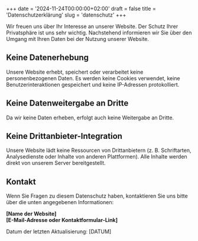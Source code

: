 +++
date = '2024-11-24T00:00:00+02:00'
draft = false
title = 'Datenschutzerklärung'
slug = 'datenschutz'
+++

Wir freuen uns über Ihr Interesse an unserer Website. Der Schutz Ihrer Privatsphäre ist uns sehr wichtig. Nachstehend informieren wir Sie über den Umgang mit Ihren Daten bei der Nutzung unserer Website.

## Keine Datenerhebung

Unsere Website erhebt, speichert oder verarbeitet keine personenbezogenen Daten. Es werden keine Cookies verwendet, keine Benutzerinteraktionen gespeichert und keine IP-Adressen protokolliert.

## Keine Datenweitergabe an Dritte

Da wir keine Daten erheben, erfolgt auch keine Weitergabe an Dritte.

## Keine Drittanbieter-Integration

Unsere Website lädt keine Ressourcen von Drittanbietern (z. B. Schriftarten, Analysedienste oder Inhalte von anderen Plattformen). Alle Inhalte werden direkt von unserem Server bereitgestellt.

## Kontakt

Wenn Sie Fragen zu diesem Datenschutz haben, kontaktieren Sie uns bitte über die unten angegebenen Informationen:

**[Name der Website]**  
**[E-Mail-Adresse oder Kontaktformular-Link]**

Datum der letzten Aktualisierung: [DATUM]
